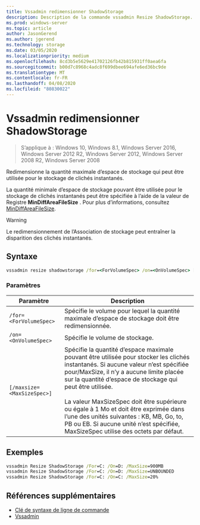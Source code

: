 ```yaml
---
title: Vssadmin redimensionner ShadowStorage
description: Description de la commande vssadmin Resize ShadowStorage.
ms.prod: windows-server
ms.topic: article
author: JasonGerend
ms.author: jgerend
ms.technology: storage
ms.date: 03/05/2020
ms.localizationpriority: medium
ms.openlocfilehash: 8cd3b5e5629e41702126fb42b815931ff0aea6fa
ms.sourcegitcommit: b00d7c8968c4adc8f699dbee694afe6ed36bc9de
ms.translationtype: MT
ms.contentlocale: fr-FR
ms.lasthandoff: 04/08/2020
ms.locfileid: "80830022"
---
```

# <a name="vssadmin-resize-shadowstorage"></a>Vssadmin redimensionner ShadowStorage

>S’applique à : Windows 10, Windows 8.1, Windows Server 2016, Windows Server 2012 R2, Windows Server 2012, Windows Server 2008 R2, Windows Server 2008

Redimensionne la quantité maximale d’espace de stockage qui peut être utilisée pour le stockage de clichés instantanés.

La quantité minimale d’espace de stockage pouvant être utilisée pour le stockage de clichés instantanés peut être spécifiée à l’aide de la valeur de Registre **MinDiffAreaFileSize** . Pour plus d’informations, consultez [MinDiffAreaFileSize](https://docs.microsoft.com/windows/win32/backup/registry-keys-for-backup-and-restore#mindiffareafilesize).

> [!WARNING]
> Le redimensionnement de l’Association de stockage peut entraîner la disparition des clichés instantanés.

## <a name="syntax"></a>Syntaxe

```cmd
vssadmin resize shadowstorage /for=<ForVolumeSpec> /on=<OnVolumeSpec> [/maxsize=<MaxSizeSpec>]
```

### <a name="parameters"></a>Paramètres

|Paramètre|Description|
|---|---|
`/for=<ForVolumeSpec>`  | Spécifie le volume pour lequel la quantité maximale d’espace de stockage doit être redimensionnée.
`/on=<OnVolumeSpec>` | Spécifie le volume de stockage.
`[/maxsize=<MaxSizeSpec>]` |  Spécifie la quantité d’espace maximale pouvant être utilisée pour stocker les clichés instantanés. Si aucune valeur n’est spécifiée pour/MaxSize, il n’y a aucune limite placée sur la quantité d’espace de stockage qui peut être utilisée.  <br> <br> La valeur MaxSizeSpec doit être supérieure ou égale à 1 Mo et doit être exprimée dans l’une des unités suivantes : KB, MB, Go, to, PB ou EB. Si aucune unité n’est spécifiée, MaxSizeSpec utilise des octets par défaut.

## <a name="examples"></a>Exemples

```cmd
vssadmin Resize ShadowStorage /For=C: /On=D: /MaxSize=900MB
vssadmin Resize ShadowStorage /For=C: /On=D: /MaxSize=UNBOUNDED
vssadmin Resize ShadowStorage /For=C: /On=C: /MaxSize=20%
```

## <a name="additional-references"></a>Références supplémentaires

* [Clé de syntaxe de ligne de commande](https://docs.microsoft.com/windows-server/administration/windows-commands/command-line-syntax-key)
* [Vssadmin](vssadmin.md)
